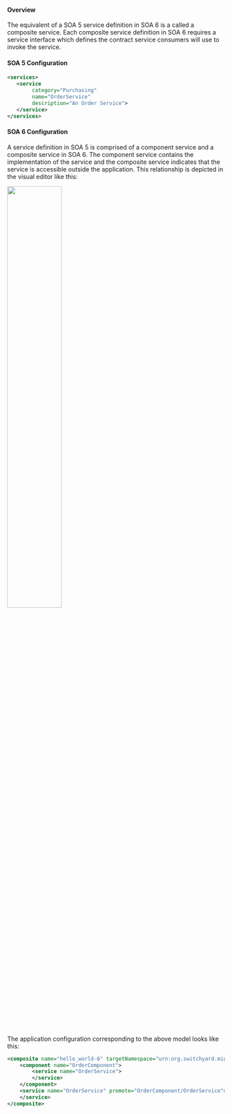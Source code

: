 
#### Overview
The equivalent of a SOA 5 service definition in SOA 6 is a called a composite service.  Each composite service definition in SOA 6 requires a service interface which defines the contract service consumers will use to invoke the service.

#### SOA 5 Configuration

```xml
<services>
   <service 
        category="Purchasing" 
        name="OrderService" 
        description="An Order Service">
   </service>
</services>
```

#### SOA 6 Configuration
A service definition in SOA 5 is comprised of a component service and a composite service in SOA 6.  The component service contains the implementation of the service and the composite service indicates that the service is accessible outside the application.  This relationship is depicted in the visual editor like this:

<img src="https://raw.github.com/windup/soa-migration/master/advice/composite-service.jpg" width="50%" height="50%"/>

The application configuration corresponding to the above model looks like this:
```xml
<composite name="hello_world-6" targetNamespace="urn:org.switchyard.migration:hello_world_6:1.0">
    <component name="OrderComponent">
        <service name="OrderService">
        </service>
    </component>
    <service name="OrderService" promote="OrderComponent/OrderService">
    </service>
</composite>
```

